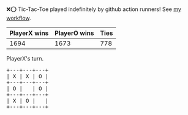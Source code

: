 :x::o: Tic-Tac-Toe played indefinitely by github action runners! See [my workflow](.github/workflows/play.yaml).

|PlayerX wins|PlayerO wins|Ties|
|-|-|-|
|1694|1673|778|

PlayerX's turn.

<pre>
+---+---+---+
| X | X | O |
+---+---+---+
| O |   | O |
+---+---+---+
| X | O |   |
+---+---+---+
</pre>